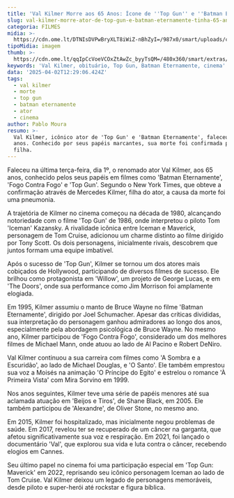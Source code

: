 ```yaml
---
title: 'Val Kilmer Morre aos 65 Anos: Ícone de ''Top Gun'' e ''Batman Eternamente'''
slug: val-kilmer-morre-ator-de-top-gun-e-batman-eternamente-tinha-65-anos
categoria: FILMES
midia: >-
  https://cdn.ome.lt/DTNIsDVPwBryXLT8iWiZ-nBhZyI=/987x0/smart/uploads/conteudo/fotos/val-kilmer-filmes.png
tipoMidia: imagem
thumb: >-
  https://cdn.ome.lt/qqIpCcVoeVCOxZtAwZc_byyTsQM=/480x360/smart/extras/conteudos/ValKilmer.101945.jpg
keywords: 'Val Kilmer, obituário, Top Gun, Batman Eternamente, cinema'
data: '2025-04-02T12:29:06.424Z'
tags:
  - val kilmer
  - morte
  - top gun
  - batman eternamente
  - ator
  - cinema
author: Pablo Moura
resumo: >-
  Val Kilmer, icônico ator de 'Top Gun' e 'Batman Eternamente', faleceu aos 65
  anos. Conhecido por seus papéis marcantes, sua morte foi confirmada pela
  filha.
---
```


Faleceu na última terça-feira, dia 1º, o renomado ator Val Kilmer, aos 65 anos, conhecido pelos seus papéis em filmes como 'Batman Eternamente', 'Fogo Contra Fogo' e 'Top Gun'. Segundo o New York Times, que obteve a confirmação através de Mercedes Kilmer, filha do ator, a causa da morte foi uma pneumonia.

A trajetória de Kilmer no cinema começou na década de 1980, alcançando notoriedade com o filme 'Top Gun' de 1986, onde interpretou o piloto Tom 'Iceman' Kazansky. A rivalidade icônica entre Iceman e Maverick, personagem de Tom Cruise, adicionou um charme distinto ao filme dirigido por Tony Scott. Os dois personagens, inicialmente rivais, descobrem que juntos formam uma equipe imbatível.

Após o sucesso de 'Top Gun', Kilmer se tornou um dos atores mais cobiçados de Hollywood, participando de diversos filmes de sucesso. Ele brilhou como protagonista em 'Willow', um projeto de George Lucas, e em 'The Doors', onde sua performance como Jim Morrison foi amplamente elogiada.

Em 1995, Kilmer assumiu o manto de Bruce Wayne no filme 'Batman Eternamente', dirigido por Joel Schumacher. Apesar das críticas divididas, sua interpretação do personagem ganhou admiradores ao longo dos anos, especialmente pela abordagem psicológica de Bruce Wayne. No mesmo ano, Kilmer participou de 'Fogo Contra Fogo', considerado um dos melhores filmes de Michael Mann, onde atuou ao lado de Al Pacino e Robert DeNiro.

Val Kilmer continuou a sua carreira com filmes como 'A Sombra e a Escuridão', ao lado de Michael Douglas, e 'O Santo'. Ele também emprestou sua voz a Moisés na animação 'O Príncipe do Egito' e estrelou o romance 'À Primeira Vista' com Mira Sorvino em 1999.

Nos anos seguintes, Kilmer teve uma série de papéis menores até sua aclamada atuação em 'Beijos e Tiros', de Shane Black, em 2005. Ele também participou de 'Alexandre', de Oliver Stone, no mesmo ano.

Em 2015, Kilmer foi hospitalizado, mas inicialmente negou problemas de saúde. Em 2017, revelou ter se recuperado de um câncer na garganta, que afetou significativamente sua voz e respiração. Em 2021, foi lançado o documentário 'Val', que explorou sua vida e luta contra o câncer, recebendo elogios em Cannes.

Seu último papel no cinema foi uma participação especial em 'Top Gun: Maverick' em 2022, reprisando seu icônico personagem Iceman ao lado de Tom Cruise. Val Kilmer deixou um legado de personagens memoráveis, desde piloto e super-herói até rockstar e figura bíblica.
